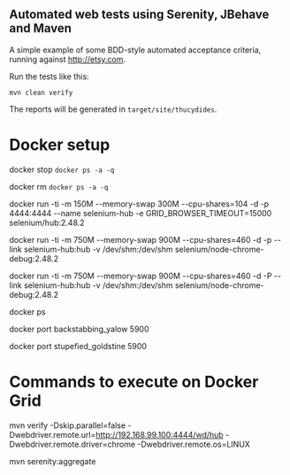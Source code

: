 ## Automated web tests using Serenity, JBehave and Maven

A simple example of some BDD-style automated acceptance criteria, running against http://etsy.com.

Run the tests like this:

```
mvn clean verify
```

The reports will be generated in `target/site/thucydides`.

# Docker setup
docker stop `docker ps -a -q`

docker rm `docker ps -a -q`

docker run -ti -m 150M --memory-swap 300M --cpu-shares=104 -d -p 4444:4444 --name selenium-hub -e GRID_BROWSER_TIMEOUT=15000 selenium/hub:2.48.2

docker run -ti -m 750M --memory-swap 900M --cpu-shares=460 -d -p --link selenium-hub:hub -v /dev/shm:/dev/shm selenium/node-chrome-debug:2.48.2 

docker run -ti -m 750M --memory-swap 900M --cpu-shares=460 -d -P --link selenium-hub:hub -v /dev/shm:/dev/shm selenium/node-chrome-debug:2.48.2

docker ps

docker port backstabbing_yalow 5900

docker port stupefied_goldstine 5900

# Commands to execute on Docker Grid

mvn verify -Dskip.parallel=false -Dwebdriver.remote.url=http://192.168.99.100:4444/wd/hub -Dwebdriver.remote.driver=chrome -Dwebdriver.remote.os=LINUX

mvn serenity:aggregate


